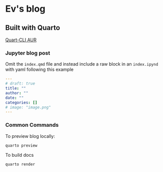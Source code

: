 # Ev's blog

## Built with Quarto

[Quart-CLI AUR](https://aur.archlinux.org/packages/quarto-cli)  

### Jupyter blog post

Omit the `index.qmd` file and instead include a raw block in an `index.ipynd` with yaml following this example

```yaml
---
# draft: true
title: ""
author: ""
date: ""
categories: []
# image: "image.png"
---
```

### Common Commands

To preview blog locally:

```sh
quarto preview
```

To build docs

```sh
quarto render
```
